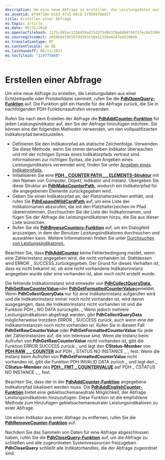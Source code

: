 ```yaml
---
description: Um eine neue Abfrage zu erstellen, die Leistungsdaten aus einer Echtzeitquelle oder Protokolldatei sammelt, rufen Sie die PdhOpenQuery-Funktion auf. Die Funktion gibt ein Handle für die Abfrage zurück, die Sie in nachfolgenden PDH-Funktionsaufrufen verwenden.
ms.assetid: 6fd4716e-b163-47a3-b0cb-5f9599f8681f
title: Erstellen einer Abfrage
ms.topic: article
ms.date: 05/31/2018
ms.openlocfilehash: 1175c491ac1336458ed73d375d963f8a68b874bf3fecbb32000730a475d52714
ms.sourcegitcommit: e858bbe701567d4583c50a11326e42d7ea51804b
ms.translationtype: MT
ms.contentlocale: de-DE
ms.lasthandoff: 08/11/2021
ms.locfileid: "119775660"
---
```

# <a name="creating-a-query"></a>Erstellen einer Abfrage

Um eine neue Abfrage zu erstellen, die Leistungsdaten aus einer Echtzeitquelle oder Protokolldatei sammelt, rufen Sie die [**PdhOpenQuery-Funktion**](/windows/desktop/api/Pdh/nf-pdh-pdhopenquerya) auf. Die Funktion gibt ein Handle für die Abfrage zurück, die Sie in nachfolgenden PDH-Funktionsaufrufen verwenden.

Rufen Sie nach dem Erstellen der Abfrage die [**PdhAddCounter-Funktion**](/windows/desktop/api/Pdh/nf-pdh-pdhaddcountera) für jeden Leistungsindikator auf, den Sie der Abfrage hinzufügen möchten. Sie können eine der folgenden Methoden verwenden, um den vollqualifizierten Indikatorpfad bereitzustellen.

-   Definieren Sie den Indikatorpfad als statische Zeichenfolge. Verwenden Sie diese Methode, wenn Sie immer denselben Indikator überwachen und mit der richtigen Syntax eines Indikatorpfads vertraut sind. Informationen zur richtigen Syntax, die zum Angeben eines Leistungsindikators verwendet wird, finden Sie unter [Angeben eines Indikatorpfads.](specifying-a-counter-path.md)
-   Initialisieren Sie eine [**PDH \_ COUNTER PATH \_ \_ ELEMENTS-Struktur**](/windows/desktop/api/Pdh/ns-pdh-pdh_counter_path_elements_a) mit den Namen von Computer, Objekt, Indikator und Instanz. Übergeben Sie diese Struktur an [**PdhMakeCounterPath,**](/windows/desktop/api/Pdh/nf-pdh-pdhmakecounterpatha) wodurch ein Indikatorpfad für die angegebenen Elemente zurückgegeben wird.
-   Geben Sie einen Indikatorpfad an, der Platzhalterzeichen enthält, und rufen Sie [**PdhExpandWildCardPath**](/windows/desktop/api/Pdh/nf-pdh-pdhexpandwildcardpatha) auf, um eine Liste der Indikatornamen abzurufen, die mit den Platzhalterzeichen im Pfad übereinstimmen. Durchsuchen Sie die Liste der Indikatornamen, und fügen Sie der Abfrage die Leistungsindikatoren hinzu, die Sie aus dieser Liste wünschen.
-   Rufen Sie die [**PdhBrowseCounters-Funktion**](/windows/desktop/api/Pdh/nf-pdh-pdhbrowsecountersa) auf, um ein Dialogfeld anzuzeigen, in dem der Benutzer Leistungsindikatoren durchsuchen und auswählen kann. Weitere Informationen finden Sie unter [Durchsuchen von Leistungsindikatoren.](browsing-counters.md)

Beachten Sie, dass [**PdhAddCounter**](/windows/desktop/api/Pdh/nf-pdh-pdhaddcountera) keine Fehlerbedingung meldet, wenn eine Zählerinstanz angegeben wird, die nicht vorhanden ist. Stattdessen wird ERROR \_ SUCCESS zurückgegeben. Der Grund für dieses Verhalten ist, dass es nicht bekannt ist, ob eine nicht vorhandene Indikatorinstanz angegeben wurde oder eine vorhanden ist, aber noch nicht erstellt wurde.

Die fehlende Indikatorinstanz wird entweder von [**PdhCollectQueryData,**](/windows/desktop/api/Pdh/nf-pdh-pdhcollectquerydata) [**PdhGetRawCounterValue**](/windows/desktop/api/Pdh/nf-pdh-pdhgetrawcountervalue)oder [**PdhGetFormattedCounterValue**](/windows/desktop/api/Pdh/nf-pdh-pdhgetformattedcountervalue)gemeldet. Wenn **PdhCollectQueryData** nur für eine Indikatorinstanz aufgerufen wird und die Indikatorinstanz immer noch nicht vorhanden ist, wird davon ausgegangen, dass die Indikatorinstanz nicht vorhanden ist und die Funktion PDH \_ NO DATA zurückgibt. \_ Wenn jedoch mehrere Leistungsindikatoren abgefragt werden, gibt **PdhCollectQueryData** möglicherweise trotzdem ERROR \_ SUCCESS zurück, auch wenn eine der Indikatorinstanzen noch nicht vorhanden ist. Rufen Sie in diesem Fall **PdhGetRawCounterValue** oder **PdhGetFormattedCounterValue** für jede der Zählerinstanzen auf, die von Interesse sind. Wenn die Instanz beim Aufrufen von **PdhGetRawCounterValue** nicht vorhanden ist, gibt die Funktion ERROR SUCCESS zurück \_ und legt den **CStatus-Member** von [**PDH RAW \_ \_ COUNTER**](/windows/desktop/api/Pdh/ns-pdh-pdh_raw_counter) auf PDH \_ STATUS NO INSTANCE \_ \_ fest. Wenn die Instanz beim Aufrufen von **PdhGetFormattedCounterValue** nicht vorhanden ist, gibt die Funktion PDH INVALID DATA zurück \_ und legt den \_ **CStatus-Member** des [**PDH \_ FMT \_ COUNTERVALUE**](/windows/desktop/api/Pdh/ns-pdh-pdh_fmt_countervalue) auf PDH \_ CSTATUS NO INSTANCE \_ \_ fest.

Beachten Sie, dass der in der [**PdhAddCounter-Funktion**](/windows/desktop/api/Pdh/nf-pdh-pdhaddcountera) angegebene Indikatorpfad lokalisiert werden muss. Die [**PdhAddEnglishCounter-Funktion**](/windows/desktop/api/Pdh/nf-pdh-pdhaddenglishcountera) bietet eine gebietsschemaneutrale Möglichkeit, der Abfrage Leistungsindikatoren hinzuzufügen. Diese Funktion ist die empfohlene Methode zum Hinzufügen gebietsschemaneutraler Leistungsindikatoren zu einer Abfrage.

Um einen Indikator aus einer Abfrage zu entfernen, rufen Sie die [**PdhRemoveCounter-Funktion**](/windows/desktop/api/Pdh/nf-pdh-pdhremovecounter) auf.

Nachdem Sie das Sammeln von Daten für eine Abfrage abgeschlossen haben, rufen Sie die [**PdhCloseQuery-Funktion**](/windows/desktop/api/Pdh/nf-pdh-pdhclosequery) auf, um die Abfrage zu schließen und alle zugeordneten Systemressourcen freizugeben. **PdhCloseQuery** schließt alle Indikatorhandles, die der Abfrage zugeordnet sind.

 

 



